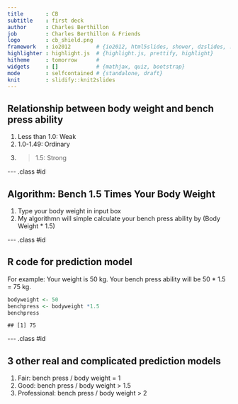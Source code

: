 ```yaml
---
title       : CB
subtitle    : first deck
author      : Charles Berthillon
job         : Charles Berthillon & Friends
logo        : cb_shield.png
framework   : io2012        # {io2012, html5slides, shower, dzslides, ...}
highlighter : highlight.js  # {highlight.js, prettify, highlight}
hitheme     : tomorrow      # 
widgets     : []            # {mathjax, quiz, bootstrap}
mode        : selfcontained # {standalone, draft}
knit        : slidify::knit2slides
---
```

## Relationship between body weight and bench press ability

1. Less than 1.0: Weak
2. 1.0-1.49: Ordinary
3. > 1.5: Strong

--- .class #id 

## Algorithm: Bench 1.5 Times Your Body Weight 
1. Type your body weight in input box
2. My algorithmn will simple calculate your bench press ability by (Body Weight * 1.5)

--- .class #id 

## R code for prediction model
For example: Your weight is 50 kg. Your bench press ability will be 50 * 1.5 = 75 kg.


```r
bodyweight <- 50
benchpress <- bodyweight *1.5
benchpress
```

```
## [1] 75
```

--- .class #id

## 3 other real and complicated prediction models 
1. Fair: bench press / body weight = 1
2. Good: bench press / body weight > 1.5
3. Professional: bench press / body weight > 2
